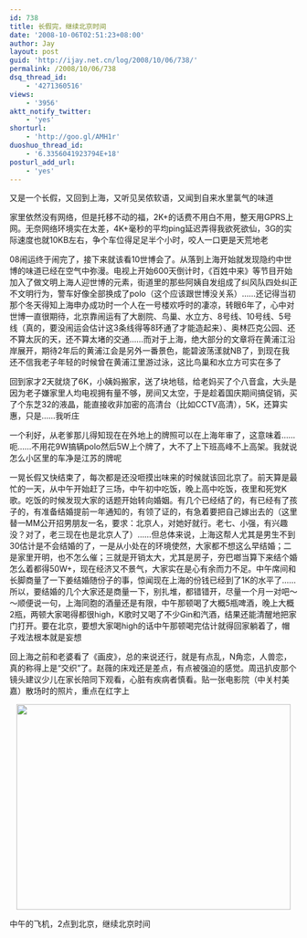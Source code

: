 ```yaml
---
id: 738
title: 长假完，继续北京时间
date: '2008-10-06T02:51:23+08:00'
author: Jay
layout: post
guid: 'http://ijay.net.cn/log/2008/10/06/738/'
permalink: /2008/10/06/738
dsq_thread_id:
    - '4271360516'
views:
    - '3956'
aktt_notify_twitter:
    - 'yes'
shorturl:
    - 'http://goo.gl/AMH1r'
duoshuo_thread_id:
    - '6.3356041923794E+18'
posturl_add_url:
    - 'yes'
---
```


又是一个长假，又回到上海，又听见吴侬软语，又闻到自来水里氯气的味道

家里依然没有网络，但是托移不动的福，2K+的话费不用白不用，整天用GPRS上网。无奈网络环境实在太差，4K+毫秒的平均ping延迟弄得我欲死欲仙，3G的实际速度也就10KB左右，争个车位得足足半个小时，咬人一口更是天荒地老

08闹运终于闹完了，接下来就该看10世博会了。从落到上海开始就发现隐约中世博的味道已经在空气中弥漫。电视上开始600天倒计时，《百姓中来》等节目开始加入了做文明上海人迎世博的元素，街道里的那些阿姨自发组成了纠风队四处纠正不文明行为，警车好像全部换成了polo（这个应该跟世博没关系）……还记得当初那个冬天得知上海申办成功时一个人在一号楼欢呼时的凄凉，转眼6年了，心中对世博一直很期待，北京靠闹运有了大剧院、鸟巢、水立方、8号线、10号线、5号线（真的，要没闹运会估计这3条线得等8环通了才能造起来）、奥林匹克公园、还不算太灰的天，还不算太堵的交通……而对于上海，绝大部分的文章将在黄浦江沿岸展开，期待2年后的黄浦江会是另外一番景色，能碧波荡漾就NB了，到现在我还不信我老子年轻的时候曾在黄浦江里游过泳，这比鸟巢和水立方可实在多了

回到家才2天就烧了6K，小姨妈搬家，送了块地毯，给老妈买了个八音盒，大头是因为老子嫌家里人均电视拥有量不够，房间又太空，于是趁着国庆期间搞促销，买了个东芝32的液晶，能直接收非加密的高清台（比如CCTV高清），5K，还算实惠，只是……我听庄

一个利好，从老爹那儿得知现在在外地上的牌照可以在上海年审了，这意味着……呃……不用花9W搞辆polo然后5W上个牌了，大不了上下班高峰不上高架。我就说怎么小区里的车净是江苏的牌呢

一晃长假又快结束了，每次都是还没咂摸出味来的时候就该回北京了。前天算是最忙的一天，从中午开始赶了三场，中午初中吃饭，晚上高中吃饭，夜里和死党K歌。吃饭的时候发现大家的话题开始转向婚姻。有几个已经结了的，有已经有了孩子的，有准备结婚提前一年通知的，有领了证的，有急着要把自己嫁出去的（这里替一MM公开招男朋友一名，要求：北京人，对她好就行。老七、小强，有兴趣没？对了，老三现在也是北京人了）……但总体来说，上海这帮人尤其是男生不到30估计是不会结婚的了，一是从小处在的环境使然，大家都不想这么早结婚；二是家里开明，也不怎么催；三就是开销太大，尤其是房子，夯巴啷当算下来结个婚怎么着都得50W+，现在经济又不景气，大家实在是心有余而力不足。中午席间和长脚商量了一下姜结婚随份子的事，惊闻现在上海的份钱已经到了1K的水平了……所以，要结婚的几个大家还是商量一下，别扎堆，都错错开，尽量一个月一对吧～～顺便说一句，上海同胞的酒量还是有限，中午那顿喝了大概5瓶啤酒，晚上大概2瓶，两顿大家喝得都很high，K歌时又喝了不少Gin和汽酒，结果还能清醒地把家门打开。要在北京，要想大家喝high的话中午那顿喝完估计就得回家躺着了，帽子戏法根本就是妄想

回上海之前和老婆看了《画皮》，总的来说还行，就是有点乱，N角恋，人兽恋，真的称得上是“交织”了。赵薇的床戏还是差点，有点被强迫的感觉。周迅扒皮那个镜头建议少儿在家长陪同下观看，心脏有疾病者慎看。贴一张电影院（中关村美嘉）散场时的照片，重点在红字上
<p style="text-align: center;"><a href="http://www.jayxu.com/log/wp-content/uploads/2008/10/200.jpg"><img class="size-medium wp-image-740 aligncenter" title="200.jpg" src="http://www.jayxu.com/log/wp-content/uploads/2008/10/200.jpg" alt="" width="480" height="360" /></a></p>

中午的飞机，2点到北京，继续北京时间